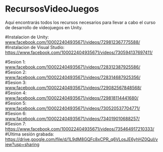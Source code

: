 # RecursosVideoJuegos
Aquí encontrarás todos los recursos necesarios para llevar a cabo el curso de desarrollo de videojuegos en Unity.

#Instalacion de Unity:
www.facebook.com/100022404935671/videos/729812367775588/     
#Instalacion de Visual Studio:
https://www.facebook.com/100022404935671/videos/730594137697411/

#Sesion 1:
www.facebook.com/100022404935671/videos/728312387925586/            
#Sesion 2:
www.facebook.com/100022404935671/videos/728314687925356/          
#Sesion 3:
www.facebook.com/100022404935671/videos/729082567848568/            
#Sesion 4:
www.facebook.com/100022404935671/videos/729818114441680/   
#Sesion 5:
www.facebook.com/100022404935671/videos/730520537704771/     
#Sesion 6:
www.facebook.com/100022404935671/videos/734019010688257/   
#Sesion 7:
https://www.facebook.com/100022404935671/videos/735464917210333/       
#Última sesión grabada:
https://drive.google.com/file/d/1L9dM8GQFc8xCPR_q6VLosJE6yhHZ0QuI/view?usp=sharing
 
 
